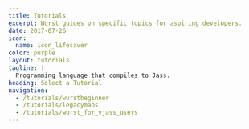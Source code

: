 ```yaml
---
title: Tutorials
excerpt: Wurst guides on specific topics for aspiring developers.
date: 2017-07-26
icon:
  name: icon_lifesaver
color: purple
layout: tutorials
tagline: |
  Programming language that compiles to Jass.
heading: Select a Tutorial
navigation:
  - /tutorials/wurstbeginner
  - /tutorials/legacymaps
  - /tutorials/wurst_for_vjass_users
---
```

